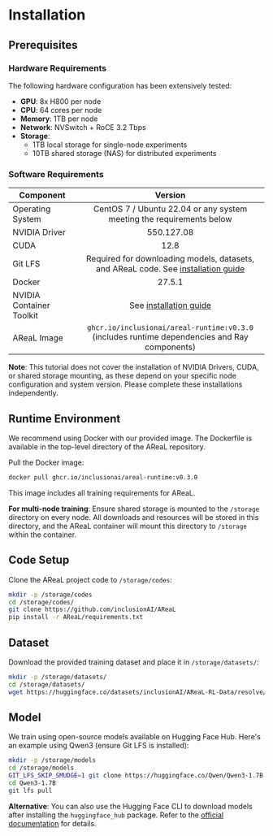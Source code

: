 # Installation

## Prerequisites

### Hardware Requirements

The following hardware configuration has been extensively tested:

- **GPU**: 8x H800 per node
- **CPU**: 64 cores per node
- **Memory**: 1TB per node
- **Network**: NVSwitch + RoCE 3.2 Tbps
- **Storage**: 
  - 1TB local storage for single-node experiments
  - 10TB shared storage (NAS) for distributed experiments

### Software Requirements

| Component | Version |
|---|:---:|
| Operating System | CentOS 7 / Ubuntu 22.04 or any system meeting the requirements below |
| NVIDIA Driver | 550.127.08 |
| CUDA | 12.8 |
| Git LFS | Required for downloading models, datasets, and AReaL code. See [installation guide](https://docs.github.com/en/repositories/working-with-files/managing-large-files/installing-git-large-file-storage) |
| Docker | 27.5.1 |
| NVIDIA Container Toolkit | See [installation guide](https://docs.nvidia.com/datacenter/cloud-native/container-toolkit/latest/install-guide.html) |
| AReaL Image | `ghcr.io/inclusionai/areal-runtime:v0.3.0` (includes runtime dependencies and Ray components) |

**Note**: This tutorial does not cover the installation of NVIDIA Drivers, CUDA, or shared storage mounting, as these depend on your specific node configuration and system version. Please complete these installations independently.

## Runtime Environment

We recommend using Docker with our provided image. The Dockerfile is available in the top-level directory of the AReaL repository.

Pull the Docker image:

```bash
docker pull ghcr.io/inclusionai/areal-runtime:v0.3.0
```

This image includes all training requirements for AReaL.

**For multi-node training**: Ensure shared storage is mounted to the `/storage` directory on every node. All downloads and resources will be stored in this directory, and the AReaL container will mount this directory to `/storage` within the container.

## Code Setup

Clone the AReaL project code to `/storage/codes`:

```bash
mkdir -p /storage/codes
cd /storage/codes/
git clone https://github.com/inclusionAI/AReaL
pip install -r AReaL/requirements.txt
```

## Dataset

Download the provided training dataset and place it in `/storage/datasets/`:

```bash
mkdir -p /storage/datasets/
cd /storage/datasets/
wget https://huggingface.co/datasets/inclusionAI/AReaL-RL-Data/resolve/main/data/boba_106k_0319.jsonl?download=true
```

## Model

We train using open-source models available on Hugging Face Hub. Here's an example using Qwen3 (ensure Git LFS is installed):

```bash
mkdir -p /storage/models
cd /storage/models
GIT_LFS_SKIP_SMUDGE=1 git clone https://huggingface.co/Qwen/Qwen3-1.7B
cd Qwen3-1.7B
git lfs pull
```

**Alternative**: You can also use the Hugging Face CLI to download models after installing the `huggingface_hub` package. Refer to the [official documentation](https://huggingface.co/docs/huggingface_hub/guides/cli) for details.